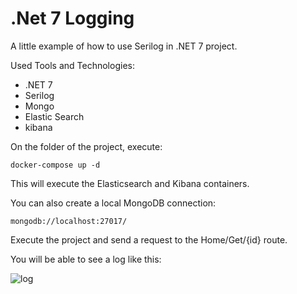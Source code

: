 # .Net 7 Logging

A little example of how to use Serilog in .NET 7 project.

Used Tools and Technologies:
 - .NET 7
 - Serilog
 - Mongo 
 - Elastic Search 
 - kibana

On the folder of the project, execute:

```
docker-compose up -d
```

This will execute the Elasticsearch and Kibana containers.

You can also create a local MongoDB connection:

```
mongodb://localhost:27017/
```

Execute the project and send a request to the Home/Get/{id} route.

You will be able to see a log like this:

![log](https://github.com/maiconghidolin/Net-7-Logging/assets/2272948/dd040633-478a-4eb8-9f3e-127efa7459f7)
